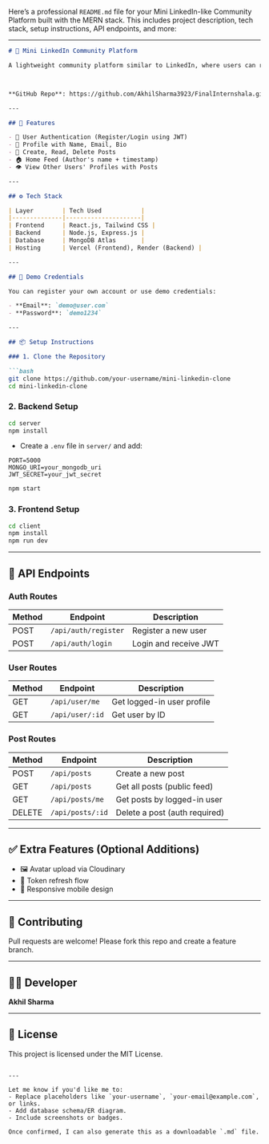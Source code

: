 Here’s a professional `README.md` file for your Mini LinkedIn-like Community Platform built with the MERN stack. This includes project description, tech stack, setup instructions, API endpoints, and more:

---

````md
# 👥 Mini LinkedIn Community Platform

A lightweight community platform similar to LinkedIn, where users can register, post updates, and view other users' profiles and posts. Built using the **MERN stack** (MongoDB, Express.js, React.js, Node.js), this project demonstrates authentication, CRUD operations, and a dynamic feed.



**GitHub Repo**: https://github.com/AkhilSharma3923/FinalInternshala.git

---

## 🚀 Features

- 🔐 User Authentication (Register/Login using JWT)
- 👤 Profile with Name, Email, Bio
- 📝 Create, Read, Delete Posts
- 🏠 Home Feed (Author's name + timestamp)
- 👁 View Other Users' Profiles with Posts

---

## ⚙️ Tech Stack

| Layer        | Tech Used           |
|--------------|---------------------|
| Frontend     | React.js, Tailwind CSS |
| Backend      | Node.js, Express.js |
| Database     | MongoDB Atlas       |
| Hosting      | Vercel (Frontend), Render (Backend) |

---

## 🔐 Demo Credentials

You can register your own account or use demo credentials:

- **Email**: `demo@user.com`
- **Password**: `demo1234`

---

## 📦 Setup Instructions

### 1. Clone the Repository

```bash
git clone https://github.com/your-username/mini-linkedin-clone
cd mini-linkedin-clone
````

### 2. Backend Setup

```bash
cd server
npm install
```

* Create a `.env` file in `server/` and add:

```env
PORT=5000
MONGO_URI=your_mongodb_uri
JWT_SECRET=your_jwt_secret
```

```bash
npm start
```

### 3. Frontend Setup

```bash
cd client
npm install
npm run dev
```

---

## 📡 API Endpoints

### **Auth Routes**

| Method | Endpoint             | Description           |
| ------ | -------------------- | --------------------- |
| POST   | `/api/auth/register` | Register a new user   |
| POST   | `/api/auth/login`    | Login and receive JWT |

### **User Routes**

| Method | Endpoint        | Description                |
| ------ | --------------- | -------------------------- |
| GET    | `/api/user/me`  | Get logged-in user profile |
| GET    | `/api/user/:id` | Get user by ID             |

### **Post Routes**

| Method | Endpoint         | Description                   |
| ------ | ---------------- | ----------------------------- |
| POST   | `/api/posts`     | Create a new post             |
| GET    | `/api/posts`     | Get all posts (public feed)   |
| GET    | `/api/posts/me`  | Get posts by logged-in user   |
| DELETE | `/api/posts/:id` | Delete a post (auth required) |

---

## ✅ Extra Features (Optional Additions)

* 🖼 Avatar upload via Cloudinary
* 🔁 Token refresh flow
* 🧪 Responsive mobile design

---

## 🙌 Contributing

Pull requests are welcome! Please fork this repo and create a feature branch.

---

## 🧑‍💻 Developer

**Akhil Sharma**


---

## 📝 License

This project is licensed under the MIT License.

```

---

Let me know if you'd like me to:
- Replace placeholders like `your-username`, `your-email@example.com`, or links.
- Add database schema/ER diagram.
- Include screenshots or badges.

Once confirmed, I can also generate this as a downloadable `.md` file.
```
